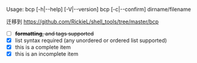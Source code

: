 Usage:
       bcp [-h|--help] [-V|--version]
       bcp [-c|--confirm] dirname/filename

迁移到 https://github.com/RickieL/shell_tools/tree/master/bcp 

- [ ] ~~**formatting**, and <del>tags</del> supported~~
- [x] list syntax required (any unordered or ordered list supported) 
- [x] this is a complete item  
- [x] this is an incomplete item  
